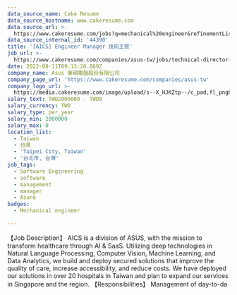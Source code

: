 ```yaml
---
data_source_name: Cake Resume
data_source_hostname: www.cakeresume.com
data_source_url: >-
  https://www.cakeresume.com/jobs?q=mechanical%20engineer&refinementList%5Blang_name%5D%5B0%5D=English&refinementList%5Bsalary_type%5D=per_year&range%5Bsalary_range%5D%5Bmin%5D=1000000&page=3
data_source_internal_id: '44390'
title: '[AICS] Engineer Manager 技術主管'
job_url: >-
  https://www.cakeresume.com/companies/asus-tw/jobs/technical-director-engineer-manager
date: 2022-08-11T09:13:20.869Z
company_name: Asus 華碩電腦股份有限公司
company_page_url: 'https://www.cakeresume.com/companies/asus-tw'
company_logo_url: >-
  https://media.cakeresume.com/image/upload/s--X_HJKZtp--/c_pad,fl_png8,h_200,w_200/v1560337039/gnuruihvfxav7zbxegmf.png
salary_text: TWD2000000 - TWD0
salary_currency: TWD
salary_type: per_year
salary_min: 2000000
salary_max: 0
location_list:
  - Taiwan
  - 台灣
  - 'Taipei City, Taiwan'
  - '台北市, 台灣'
job_tags:
  - Software Engineering
  - software
  - management
  - manager
  - Azure
badges:
  - Mechanical engineer

---
```


【Job Description】 AICS is a division of ASUS, with the mission to transform healthcare through AI & SaaS. Utilizing deep technologies in Natural Language Processing, Computer Vision, Machine Learning, and Data Analytics, we build and deploy secured solutions that improve the quality of care, increase accessibility, and reduce costs. We have deployed our solutions in over 20 hospitals in Taiwan and plan to expand our services in Singapore and the region. 【Responsibilities】 Management of day-to-da